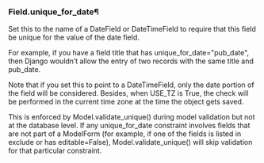 ### Field.unique_for_date¶
Set this to the name of a DateField or DateTimeField to require that this field be unique for the value of the date field.

For example, if you have a field title that has unique_for_date="pub_date", then Django wouldn’t allow the entry of two records with the same title and pub_date.

Note that if you set this to point to a DateTimeField, only the date portion of the field will be considered. Besides, when USE_TZ is True, the check will be performed in the current time zone at the time the object gets saved.

This is enforced by Model.validate_unique() during model validation but not at the database level. If any unique_for_date constraint involves fields that are not part of a ModelForm (for example, if one of the fields is listed in exclude or has editable=False), Model.validate_unique() will skip validation for that particular constraint.
